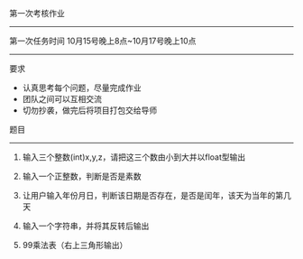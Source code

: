 第一次考核作业
***
第一次任务时间
10月15号晚上8点~10月17号晚上10点
***
要求
* 认真思考每个问题，尽量完成作业
* 团队之间可以互相交流
* 切勿抄袭，做完后将项目打包交给导师

题目
***
1. 输入三个整数(int)x,y,z，请把这三个数由小到大并以float型输出

2. 输入一个正整数，判断是否是素数

3. 让用户输入年份月日，判断该日期是否存在，是否是闰年，该天为当年的第几天

4. 输入一个字符串，并将其反转后输出
  
5. 99乘法表（右上三角形输出）
